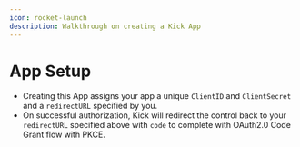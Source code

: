 ```yaml
---
icon: rocket-launch
description: Walkthrough on creating a Kick App
---
```


# App Setup

* Creating this App assigns your app a unique `ClientID` and `ClientSecret` and a `redirectURL` specified by you.
* On successful authorization, Kick will redirect the control back to your `redirectURL` specified above with `code` to complete with OAuth2.0 Code Grant flow with PKCE.
